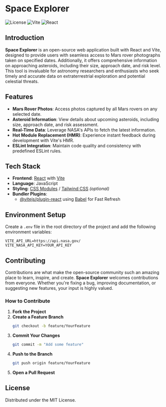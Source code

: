 # Space Explorer

![License](https://img.shields.io/badge/license-MIT-blue.svg)
![Vite](https://img.shields.io/badge/vite-%5E4.0.0-brightgreen)
![React](https://img.shields.io/badge/react-%5E18.0.0-blue)

## Introduction

**Space Explorer** is an open-source web application built with React and Vite, designed to provide users with seamless access to Mars rover photographs taken on specified dates. Additionally, it offers comprehensive information on approaching asteroids, including their size, approach date, and risk level. This tool is invaluable for astronomy researchers and enthusiasts who seek timely and accurate data on extraterrestrial exploration and potential celestial threats.

## Features

- **Mars Rover Photos**: Access photos captured by all Mars rovers on any selected date.
- **Asteroid Information**: View details about upcoming asteroids, including size, approach date, and risk assessment.
- **Real-Time Data**: Leverage NASA's APIs to fetch the latest information.
- **Hot Module Replacement (HMR)**: Experience instant feedback during development with Vite's HMR.
- **ESLint Integration**: Maintain code quality and consistency with predefined ESLint rules.

## Tech Stack

- **Frontend**: [React](https://reactjs.org/) with [Vite](https://vitejs.dev/)
- **Language**: JavaScript
- **Styling**: [CSS Modules](https://github.com/css-modules/css-modules) / [Tailwind CSS](https://tailwindcss.com/) *(optional)*
- **Bundler Plugins**:
  - [@vitejs/plugin-react](https://github.com/vitejs/vite-plugin-react) using [Babel](https://babeljs.io/) for Fast Refresh

## Environment Setup

Create a `.env` file in the root directory of the project and add the following environment variables:

```env
VITE_API_URL=https://api.nasa.gov/
VITE_NASA_API_KEY=YOUR_API_KEY
```

## Contributing

Contributions are what make the open-source community such an amazing place to learn, inspire, and create. **Space Explorer** welcomes contributions from everyone. Whether you're fixing a bug, improving documentation, or suggesting new features, your input is highly valued.

### How to Contribute

1. **Fork the Project**  
2. **Create a Feature Branch**  
   ```bash
   git checkout -b feature/YourFeature
   ```
3. **Commit Your Changes**  
   ```bash
   git commit -m "Add some feature"
   ```
4. **Push to the Branch**  
   ```bash
   git push origin feature/YourFeature
   ```
5. **Open a Pull Request**

## License

Distributed under the MIT License.
